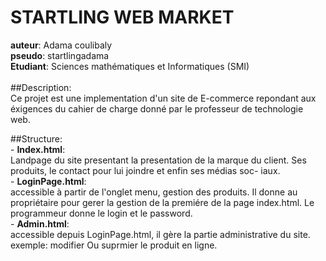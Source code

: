 # STARTLING WEB MARKET
**auteur**: Adama coulibaly<br>
**pseudo**: startlingadama<br>
**Etudiant**: Sciences mathématiques et Informatiques (SMI)<br>
<br>
##Description: <br>
Ce projet est une implementation d'un site de E-commerce repondant 
aux éxigences du cahier de charge donné par le professeur de technologie web.<br>

##Structure:<br>
	- **Index.html**:<br>
		Landpage du site presentant la presentation de la marque du client.
		Ses produits, le contact pour lui joindre et enfin ses médias soc-
		iaux.
<br>
	- **LoginPage.html**: <br>
		accessible à partir de l'onglet menu, gestion des produits.
		Il donne au propriétaire pour gerer la gestion de la premiére de la
		page index.html. Le programmeur donne le login et le password.
<br>
	- **Admin.html**: <br>
		accessible depuis LoginPage.html, il gère la partie administrative
		du site.
		exemple: modifier Ou suprmier le produit en ligne.
